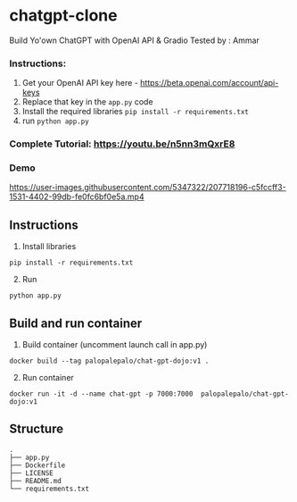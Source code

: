 # chatgpt-clone
Build Yo'own ChatGPT with OpenAI API &amp; Gradio Tested by : Ammar

### Instructions:

1. Get your OpenAI API key here - https://beta.openai.com/account/api-keys
2. Replace that key in the `app.py` code 
3. Install the required libraries `pip install -r requirements.txt` 
4. run `python app.py` 

### Complete Tutorial: https://youtu.be/n5nn3mQxrE8

### Demo

https://user-images.githubusercontent.com/5347322/207718196-c5fccff3-1531-4402-99db-fe0fc6bf0e5a.mp4

## Instructions

1. Install libraries

```
pip install -r requirements.txt
```

2. Run

```
python app.py
```

## Build and run container

1. Build container (uncomment launch call in app.py)

```
docker build --tag palopalepalo/chat-gpt-dojo:v1 .
```

2. Run container

```
docker run -it -d --name chat-gpt -p 7000:7000  palopalepalo/chat-gpt-dojo:v1
```

## Structure

```
.
├── app.py
├── Dockerfile
├── LICENSE
├── README.md
└── requirements.txt
```